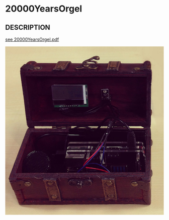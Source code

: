 # 20000YearsOrgel

## DESCRIPTION
[see 20000YearsOrgel.pdf](20000YearsOrgel.pdf)

![image](photo.jpg)
